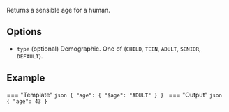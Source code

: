 Returns a sensible age for a human.

## Options

- `type` (optional) Demographic. One of (`CHILD`, `TEEN`, `ADULT`, `SENIOR`, `DEFAULT`).
    
## Example

=== "Template"
    ```json
    {
        "age": { "$age": "ADULT" }
    }
    ```
=== "Output"
    ```json
    {
        "age": 43
    }
    ```